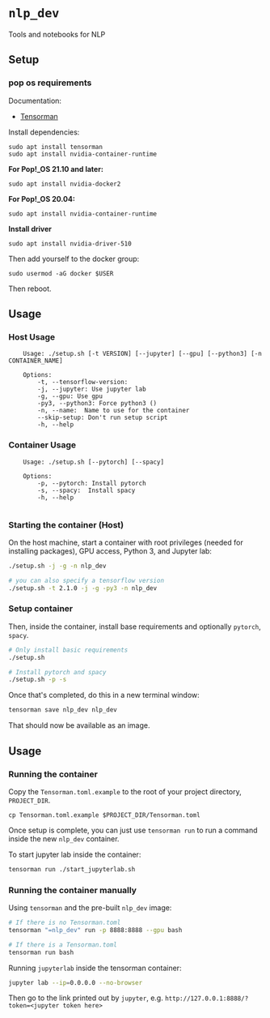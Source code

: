 `nlp_dev`
==============================

Tools and notebooks for NLP

Setup
-------------------

### pop os requirements

Documentation:

- [Tensorman](https://support.system76.com/articles/use-tensorman/)

Install dependencies:

```
sudo apt install tensorman
sudo apt install nvidia-container-runtime
```

**For Pop!_OS 21.10 and later:**
```
sudo apt install nvidia-docker2
```

**For Pop!_OS 20.04:**
```
sudo apt install nvidia-container-runtime
```

**Install driver**
```
sudo apt install nvidia-driver-510
```

Then add yourself to the docker group:

```
sudo usermod -aG docker $USER
```

Then reboot.

## Usage

### Host Usage

```
    Usage: ./setup.sh [-t VERSION] [--jupyter] [--gpu] [--python3] [-n CONTAINER_NAME]

    Options:
        -t, --tensorflow-version:
        -j, --jupyter: Use jupyter lab
        -g, --gpu: Use gpu
        -py3, --python3: Force python3 ()
        -n, --name:  Name to use for the container
        --skip-setup: Don't run setup script
        -h, --help
```

### Container Usage

```
    Usage: ./setup.sh [--pytorch] [--spacy]
   
    Options:
        -p, --pytorch: Install pytorch
        -s, --spacy:  Install spacy
        -h, --help


```

### Starting the container (Host)

On the host machine, start a container with root privileges (needed for installing packages), GPU access, Python 3, and Jupyter lab:

```bash
./setup.sh -j -g -n nlp_dev

# you can also specify a tensorflow version
./setup.sh -t 2.1.0 -j -g -py3 -n nlp_dev
```

### Setup container

Then, inside the container, install base requirements and optionally `pytorch`, `spacy`.

```bash
# Only install basic requirements
./setup.sh

# Install pytorch and spacy
./setup.sh -p -s
```

Once that's completed, do this in a new terminal window:

```bash
tensorman save nlp_dev nlp_dev
```

That should now be available as an image.

Usage
------------------------------

### Running the container

Copy the `Tensorman.toml.example` to the root of your project directory, `PROJECT_DIR`.

```
cp Tensorman.toml.example $PROJECT_DIR/Tensorman.toml
```

Once setup is complete, you can just use `tensorman run` to run a command inside the new `nlp_dev` container.

To start jupyter lab inside the container:

```bash
tensorman run ./start_jupyterlab.sh
```

### Running the container manually

Using `tensorman` and the pre-built `nlp_dev` image:

```sh
# If there is no Tensorman.toml
tensorman "=nlp_dev" run -p 8888:8888 --gpu bash

# If there is a Tensorman.toml
tensorman run bash
```

Running `jupyterlab` inside the tensorman container:

```sh
jupyter lab --ip=0.0.0.0 --no-browser
```

Then go to the link printed out by `jupyter`, e.g. `http://127.0.0.1:8888/?token=<jupyter token here>`

